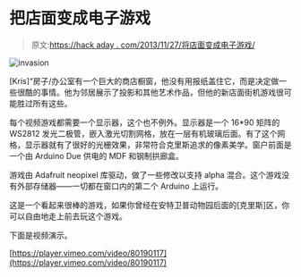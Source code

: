 # 把店面变成电子游戏

> 原文:[https://hack aday . com/2013/11/27/将店面变成电子游戏/](https://hackaday.com/2013/11/27/turning-a-storefront-into-a-video-game/)

![invasion](../Images/f9a7185dee88ea3b70804de982722916.png)

[Kris]“房子/办公室有一个巨大的商店橱窗，他没有用报纸盖住它，而是决定做一些很酷的事情。他为邻居展示了投影和其他艺术作品，但他的新店面街机游戏很可能胜过所有这些。

每个视频游戏都需要一个显示器，这个也不例外。显示器是一个 16*90 矩阵的 WS2812 发光二极管，嵌入激光切割网格，放在一层有机玻璃后面。有了这个网格，显示器就有了很好的光栅效果，非常符合克里斯追求的像素美学。窗户前面是一个由 Arduino Due 供电的 MDF 和钢制拱廊盒。

游戏由 Adafruit neopixel 库驱动，做了一些修改以支持 alpha 混合。这个游戏没有外部存储器——一切都在窗口内的第二个 Arduino 上运行。

这是一个看起来很棒的游戏，如果你曾经在安特卫普动物园后面的[克里斯]区，你可以自由地走上前去玩这个游戏。

下面是视频演示。

[https://player.vimeo.com/video/80190117](https://player.vimeo.com/video/80190117)